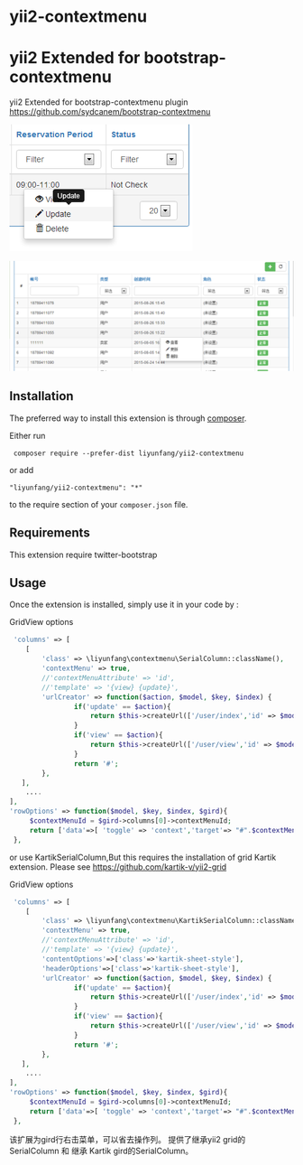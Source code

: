 # yii2-contextmenu
yii2 Extended for bootstrap-contextmenu
===============================
yii2 Extended for bootstrap-contextmenu plugin https://github.com/sydcanem/bootstrap-contextmenu

![Effect picture 1](https://github.com/liyunfang/wr/blob/master/images/yii2-contextmenu-1.png "Effect picture 1")  

![Effect picture 2](https://github.com/liyunfang/wr/blob/master/images/yii2-contextmenu-2.png "Effect picture 2")  




Installation
------------

The preferred way to install this extension is through [composer](http://getcomposer.org/download/).

Either run

```
 composer require --prefer-dist liyunfang/yii2-contextmenu
```

or add

```
"liyunfang/yii2-contextmenu": "*"
```

to the require section of your `composer.json` file.

Requirements
------------
This extension require twitter-bootstrap

Usage
-----

Once the extension is installed, simply use it in your code by  :

GridView options
```php
 'columns' => [
    [
        'class' => \liyunfang\contextmenu\SerialColumn::className(),
        'contextMenu' => true,
        //'contextMenuAttribute' => 'id',
        //'template' => '{view} {update}', 
        'urlCreator' => function($action, $model, $key, $index) { 
                if('update' == $action){
                    return $this->createUrl(['/user/index','id' => $model->id]);
                }
                if('view' == $action){
                    return $this->createUrl(['/user/view','id' => $model->id]);
                }
                return '#'; 
        },
   ],
    ....
],
'rowOptions' => function($model, $key, $index, $gird){
     $contextMenuId = $gird->columns[0]->contextMenuId;
     return ['data'=>[ 'toggle' => 'context','target'=> "#".$contextMenuId ]];
 },

 ```
 
 or use KartikSerialColumn,But this requires the installation of grid Kartik extension.
 Please see https://github.com/kartik-v/yii2-grid
 
 GridView options
```php
 'columns' => [
    [
        'class' => \liyunfang\contextmenu\KartikSerialColumn::className(),
        'contextMenu' => true,
        //'contextMenuAttribute' => 'id',
        //'template' => '{view} {update}', 
        'contentOptions'=>['class'=>'kartik-sheet-style'],
        'headerOptions'=>['class'=>'kartik-sheet-style'],
        'urlCreator' => function($action, $model, $key, $index) { 
                if('update' == $action){
                    return $this->createUrl(['/user/index','id' => $model->id]);
                }
                if('view' == $action){
                    return $this->createUrl(['/user/view','id' => $model->id]);
                }
                return '#'; 
        },
   ],
    ....
],
'rowOptions' => function($model, $key, $index, $gird){
     $contextMenuId = $gird->columns[0]->contextMenuId;
     return ['data'=>[ 'toggle' => 'context','target'=> "#".$contextMenuId ]];
 },

 ```


该扩展为gird行右击菜单，可以省去操作列。
提供了继承yii2 grid的SerialColumn 和 继承 Kartik gird的SerialColumn。
